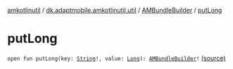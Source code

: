 [amkotlinutil](../../index.md) / [dk.adaptmobile.amkotlinutil.util](../index.md) / [AMBundleBuilder](index.md) / [putLong](./put-long.md)

# putLong

`open fun putLong(key: `[`String`](https://kotlinlang.org/api/latest/jvm/stdlib/kotlin/-string/index.html)`!, value: `[`Long`](https://kotlinlang.org/api/latest/jvm/stdlib/kotlin/-long/index.html)`): `[`AMBundleBuilder`](index.md)`!` [(source)](https://github.com/adaptmobile-organization/amkotlinutil/tree/master/amkotlinutil/amkotlinutil/src/main/java/dk/adaptmobile/amkotlinutil/util/AMBundleBuilder.java#L43)